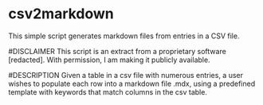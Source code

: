 # csv2markdown
This simple script generates markdown files from entries in a CSV file.

#DISCLAIMER
  This script is an extract from a proprietary software [redacted]. With permission, I am 
  making it publicly available. 

#DESCRIPTION
  Given a table in a csv file with numerous entries, a user wishes to populate each row into
  a markdown file .mdx, using a predefined template with keywords that match columns in the
  csv table.
